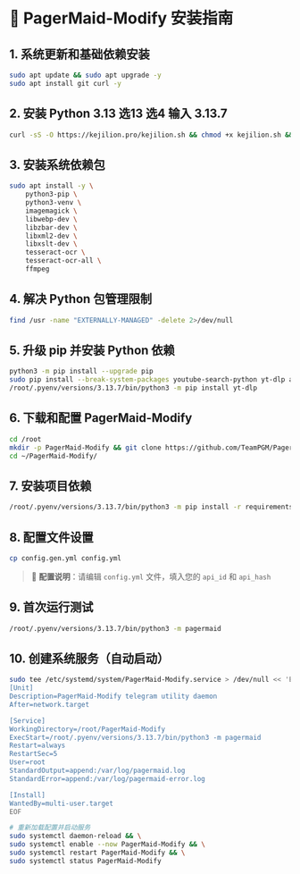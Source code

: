 # 🚀 PagerMaid-Modify 安装指南

## 1. 系统更新和基础依赖安装
```bash
sudo apt update && sudo apt upgrade -y
sudo apt install git curl -y
```

## 2. 安装 Python 3.13  选13 选4 输入 3.13.7
```bash
curl -sS -O https://kejilion.pro/kejilion.sh && chmod +x kejilion.sh && ./kejilion.sh
```

## 3. 安装系统依赖包
```bash
sudo apt install -y \
    python3-pip \
    python3-venv \
    imagemagick \
    libwebp-dev \
    libzbar-dev \
    libxml2-dev \
    libxslt-dev \
    tesseract-ocr \
    tesseract-ocr-all \
    ffmpeg
```

## 4. 解决 Python 包管理限制
```bash
find /usr -name "EXTERNALLY-MANAGED" -delete 2>/dev/null
```

## 5. 升级 pip 并安装 Python 依赖
```bash
python3 -m pip install --upgrade pip
sudo pip install --break-system-packages youtube-search-python yt-dlp aiohttp PyYAML coloredlogs
/root/.pyenv/versions/3.13.7/bin/python3 -m pip install yt-dlp
```

## 6. 下载和配置 PagerMaid-Modify
```bash
cd /root
mkdir -p PagerMaid-Modify && git clone https://github.com/TeamPGM/PagerMaid-Modify.git PagerMaid-Modify
cd ~/PagerMaid-Modify/
```

## 7. 安装项目依赖
```bash
/root/.pyenv/versions/3.13.7/bin/python3 -m pip install -r requirements.txt --root-user-action=ignore
```

## 8. 配置文件设置
```bash
cp config.gen.yml config.yml
```

> 📝 **配置说明**：请编辑 `config.yml` 文件，填入您的 `api_id` 和 `api_hash`

## 9. 首次运行测试
```bash
/root/.pyenv/versions/3.13.7/bin/python3 -m pagermaid
```

## 10. 创建系统服务（自动启动）
```bash
sudo tee /etc/systemd/system/PagerMaid-Modify.service > /dev/null << 'EOF'
[Unit]
Description=PagerMaid-Modify telegram utility daemon
After=network.target

[Service]
WorkingDirectory=/root/PagerMaid-Modify
ExecStart=/root/.pyenv/versions/3.13.7/bin/python3 -m pagermaid
Restart=always
RestartSec=5
User=root
StandardOutput=append:/var/log/pagermaid.log
StandardError=append:/var/log/pagermaid-error.log

[Install]
WantedBy=multi-user.target
EOF

# 重新加载配置并启动服务
sudo systemctl daemon-reload && \
sudo systemctl enable --now PagerMaid-Modify && \
sudo systemctl restart PagerMaid-Modify && \
sudo systemctl status PagerMaid-Modify
```
